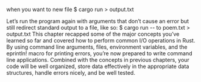 when you want to new file 
$ cargo run > output.txt

Let’s run the program again with arguments that don’t cause an error but still redirect standard output to a file, like so:
$ cargo run -- to poem.txt > output.txt
This chapter recapped some of the major concepts you’ve learned so far and covered how to perform common I/O operations in Rust.
By using command line arguments, files, environment variables, and the eprintln! macro for printing errors, 
you’re now prepared to write command line applications. Combined with the concepts in previous chapters,
your code will be well organized, store data effectively in the appropriate data structures, handle errors nicely, and be well tested.

